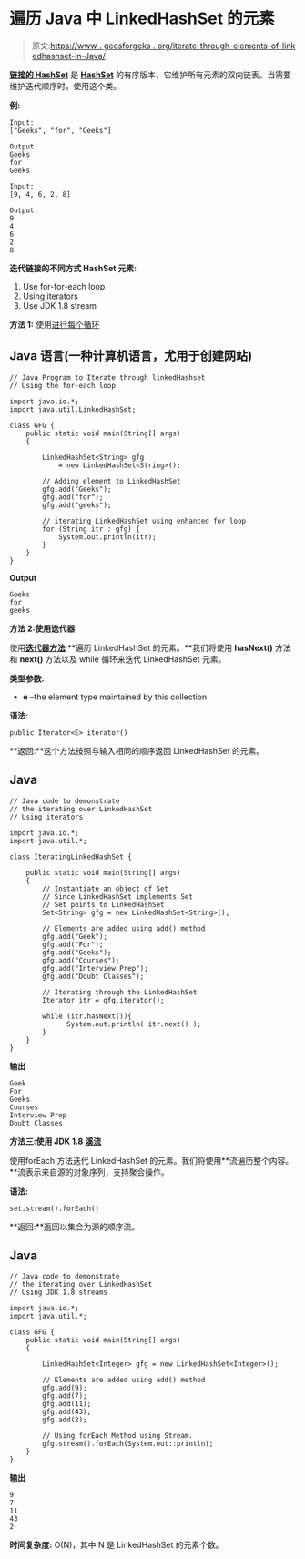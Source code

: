 # 遍历 Java 中 LinkedHashSet 的元素

> 原文:[https://www . geesforgeks . org/iterate-through-elements-of-link edhashset-in-Java/](https://www.geeksforgeeks.org/iterate-through-elements-of-linkedhashset-in-java/)

[**链接的 HashSet**](https://www.geeksforgeeks.org/linkedhashset-in-java-with-examples/) 是 [**HashSet**](https://www.geeksforgeeks.org/hashset-in-java/) 的有序版本，它维护所有元素的双向链表。当需要维护迭代顺序时，使用这个类。

**例:**

```
Input: 
["Geeks", "for", "Geeks"]

Output:
Geeks
for
Geeks

Input: 
[9, 4, 6, 2, 8]

Output:
9
4
6
2
8
```

**迭代链接的不同方式 HashSet 元素:**

1.  Use for-for-each loop
2.  Using iterators
3.  Use JDK 1.8 stream

**方法 1:** 使用[进行每个循环](https://www.geeksforgeeks.org/for-each-loop-in-java/)

## Java 语言(一种计算机语言，尤用于创建网站)

```
// Java Program to Iterate through linkedHashset
// Using the for-each loop

import java.io.*;
import java.util.LinkedHashSet;

class GFG {
    public static void main(String[] args)
    {

        LinkedHashSet<String> gfg
            = new LinkedHashSet<String>();

        // Adding element to LinkedHashSet
        gfg.add("Geeks");
        gfg.add("for");
        gfg.add("geeks");

        // iterating LinkedHashSet using enhanced for loop
        for (String itr : gfg) {
            System.out.println(itr);
        }
    }
}
```

**Output**

```
Geeks
for
geeks
```

**方法 2:使用迭代器**

使用[**迭代器方法**](https://www.geeksforgeeks.org/iterators-in-java/) **遍历 LinkedHashSet 的元素。**我们将使用 **hasNext()** 方法和 **next()** 方法以及 while 循环来迭代 LinkedHashSet 元素。

**类型参数:**

*   **e** –the element type maintained by this collection.

**语法:**

```
public Iterator<E> iterator()
```

**返回:**这个方法按照与输入相同的顺序返回 LinkedHashSet 的元素。

## Java

```
// Java code to demonstrate 
// the iterating over LinkedHashSet 
// Using iterators

import java.io.*; 
import java.util.*; 

class IteratingLinkedHashSet { 

    public static void main(String[] args) 
    { 
        // Instantiate an object of Set 
        // Since LinkedHashSet implements Set 
        // Set points to LinkedHashSet 
        Set<String> gfg = new LinkedHashSet<String>(); 

        // Elements are added using add() method 
        gfg.add("Geek"); 
        gfg.add("For"); 
        gfg.add("Geeks"); 
        gfg.add("Courses"); 
        gfg.add("Interview Prep"); 
        gfg.add("Doubt Classes"); 

        // Iterating through the LinkedHashSet 
        Iterator itr = gfg.iterator(); 

        while (itr.hasNext()){
              System.out.println( itr.next() );
        }
    }
}
```

**输出**

```
Geek
For
Geeks
Courses
Interview Prep
Doubt Classes
```

**方法三:使用 JDK 1.8** [**溪流**](https://www.geeksforgeeks.org/stream-in-java/#:~:text=Introduced%20in%20Java%208%2C%20the,to%20produce%20the%20desired%20result.&text=Streams%20don't%20change%20the,as%20per%20the%20pipelined%20methods.)

使用forEach 方法迭代 LinkedHashSet 的元素。我们将使用**流遍历整个内容。**流表示来自源的对象序列，支持聚合操作。

**语法:**

```
set.stream().forEach()
```

**返回:**返回以集合为源的顺序流。

## Java

```
// Java code to demonstrate
// the iterating over LinkedHashSet
// Using JDK 1.8 streams

import java.io.*;
import java.util.*;

class GFG {
    public static void main(String[] args)
    {

        LinkedHashSet<Integer> gfg = new LinkedHashSet<Integer>();

        // Elements are added using add() method
        gfg.add(9);
        gfg.add(7);
        gfg.add(11);
        gfg.add(43);
        gfg.add(2);

        // Using forEach Method using Stream.
        gfg.stream().forEach(System.out::println);
    }
}
```

**输出**

```
9
7
11
43
2
```

**时间复杂度:** O(N)，其中 N 是 LinkedHashSet 的元素个数。